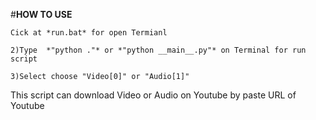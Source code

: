  #**HOW TO USE**


```Cick at *run.bat* for open Termianl```

`2)Type  *"python ."* or *"python __main__.py"* on Terminal for run script`

`3)Select choose "Video[0]" or "Audio[1]"`


This script can download Video or Audio on Youtube by paste URL of Youtube
